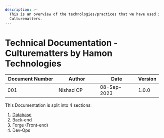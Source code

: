 ```yaml
---
description: >-
  This is an overview of the technologies/practices that we have used in
  Culturematters.
---
```


# Technical Documentation - Culturematters by Hamon Technologies



<table><thead><tr><th width="191">Document Number</th><th width="157">Author</th><th width="147">Date</th><th>Version</th></tr></thead><tbody><tr><td>001</td><td>Nishad CP</td><td>08-Sep-2023</td><td>1.0.0</td></tr></tbody></table>

This Documentation is split into 4 sections:

1. [Database](database.md)
2. Back-end
3. Forge (Front-end)
4. Dev-Ops

